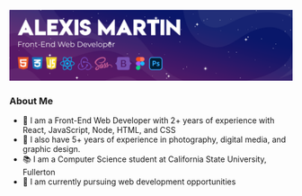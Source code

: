 ![](img/banner.png)

### About Me

- 🎨 I am a Front-End Web Developer with 2+ years of experience with React, JavaScript, Node, HTML, and CSS
- 📸 I also have 5+ years of experience in photography, digital media, and graphic design.
- 📚 I am a Computer Science student at California State University, Fullerton
- 💼 I am currently pursuing web development opportunities
